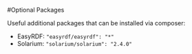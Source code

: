#Optional Packages

Useful additional packages that can be installed via composer:

- EasyRDF: `"easyrdf/easyrdf": "*"`
- Solarium: `"solarium/solarium": "2.4.0"`